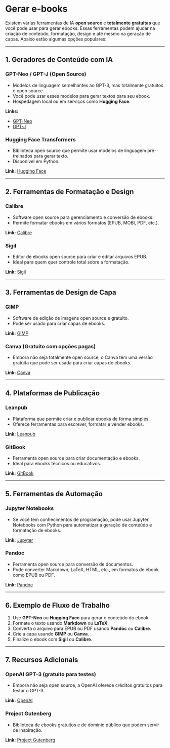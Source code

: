 # Gerar e-books

Existem várias ferramentas de IA **open source** e **totalmente gratuitas** que você pode usar para gerar ebooks. Essas ferramentas podem ajudar na criação de conteúdo, formatação, design e até mesmo na geração de capas. Abaixo estão algumas opções populares:

---

## 1. Geradores de Conteúdo com IA

### GPT-Neo / GPT-J (Open Source)
- Modelos de linguagem semelhantes ao GPT-3, mas totalmente gratuitos e open source.
- Você pode usar esses modelos para gerar textos para seu ebook.
- Hospedagem local ou em serviços como **Hugging Face**.

**Links:**
- [GPT-Neo](https://github.com/EleutherAI/gpt-neo)
- [GPT-J](https://github.com/EleutherAI/gpt-j)

### Hugging Face Transformers
- Biblioteca open source que permite usar modelos de linguagem pré-treinados para gerar texto.
- Disponível em Python.

**Link:** [Hugging Face](https://huggingface.co/)

---

## 2. Ferramentas de Formatação e Design

### Calibre
- Software open source para gerenciamento e conversão de ebooks.
- Permite formatar ebooks em vários formatos (EPUB, MOBI, PDF, etc.).

**Link:** [Calibre](https://calibre-ebook.com/)

### Sigil
- Editor de ebooks open source para criar e editar arquivos EPUB.
- Ideal para quem quer controle total sobre a formatação.

**Link:** [Sigil](https://sigil-ebook.com/)

---

## 3. Ferramentas de Design de Capa

### GIMP
- Software de edição de imagens open source e gratuito.
- Pode ser usado para criar capas de ebooks.

**Link:** [GIMP](https://www.gimp.org/)

### Canva (Gratuito com opções pagas)
- Embora não seja totalmente open source, o Canva tem uma versão gratuita que pode ser usada para criar capas de ebooks.

**Link:** [Canva](https://www.canva.com/)

---

## 4. Plataformas de Publicação

### Leanpub
- Plataforma que permite criar e publicar ebooks de forma simples.
- Oferece ferramentas para escrever, formatar e vender ebooks.

**Link:** [Leanpub](https://leanpub.com/)

### GitBook
- Ferramenta open source para criar documentação e ebooks.
- Ideal para ebooks técnicos ou educativos.

**Link:** [GitBook](https://www.gitbook.com/)

---

## 5. Ferramentas de Automação

### Jupyter Notebooks
- Se você tem conhecimentos de programação, pode usar Jupyter Notebooks com Python para automatizar a geração de conteúdo e formatação de ebooks.

**Link:** [Jupyter](https://jupyter.org/)

### Pandoc
- Ferramenta open source para conversão de documentos.
- Pode converter Markdown, LaTeX, HTML, etc., em formatos de ebook como EPUB ou PDF.

**Link:** [Pandoc](https://pandoc.org/)

---

## 6. Exemplo de Fluxo de Trabalho
1. Use **GPT-Neo** ou **Hugging Face** para gerar o conteúdo do ebook.
2. Formate o texto usando **Markdown** ou **LaTeX**.
3. Converta o arquivo para EPUB ou PDF usando **Pandoc** ou **Calibre**.
4. Crie a capa usando **GIMP** ou **Canva**.
5. Finalize o ebook com **Sigil** ou **Calibre**.

---

## 7. Recursos Adicionais

### OpenAI GPT-3 (gratuito para testes)
- Embora não seja open source, a OpenAI oferece créditos gratuitos para testar o GPT-3.

**Link:** [OpenAI](https://openai.com/)

### Project Gutenberg
- Biblioteca de ebooks gratuitos e de domínio público que podem servir de inspiração.

**Link:** [Project Gutenberg](https://www.gutenberg.org/)
